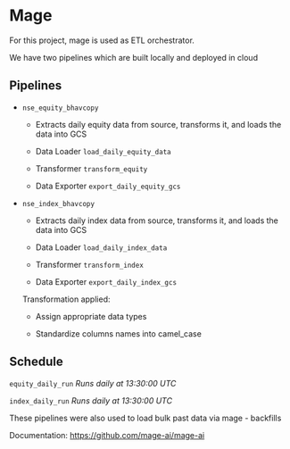 # Mage

For this project, mage is used as ETL orchestrator.

We have two pipelines which are built locally and deployed in cloud

## Pipelines

- `nse_equity_bhavcopy`

    - Extracts daily equity data from source, transforms it, and loads the data into GCS

    - Data Loader `load_daily_equity_data`
    - Transformer `transform_equity`
    - Data Exporter `export_daily_equity_gcs` 

- `nse_index_bhavcopy`

    - Extracts daily index data from source, transforms it, and loads the data into GCS

    - Data Loader `load_daily_index_data`
    - Transformer `transform_index`
    - Data Exporter `export_daily_index_gcs` 

  Transformation applied: 

    -  Assign appropriate data types 
    
    - Standardize columns names into camel_case

## Schedule

  `equity_daily_run` *Runs daily at 13:30:00 UTC*

  `index_daily_run` *Runs daily at 13:30:00 UTC*

  These pipelines were also used to load bulk past data via mage - backfills 



Documentation: https://github.com/mage-ai/mage-ai 